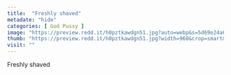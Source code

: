 ```yaml
---
title:  "Freshly shaved"
metadate: "hide"
categories: [ God Pussy ]
image: "https://preview.redd.it/h0pztkawdgn51.jpg?auto=webp&s=5d69e24a6d8469022a76b5c6542310c4b49cfd2b"
thumb: "https://preview.redd.it/h0pztkawdgn51.jpg?width=960&crop=smart&auto=webp&s=dac7bc049cfd407b6c308e40209b21844b075509"
visit: ""
---
```

Freshly shaved
